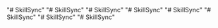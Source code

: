 "# SkillSync" 
"# SkillSync" 
"# SkillSync" 
"# SkillSync" 
"# SkillSync" 
"# SkillSync" 
"# SkillSync" 
"# SkillSync" 

